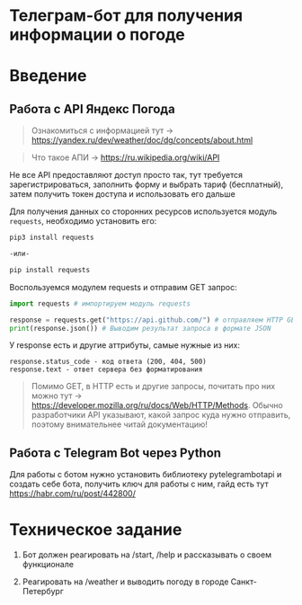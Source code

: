# **Телеграм-бот для получения информации о погоде**

# Введение

## Работа с API Яндекс Погода

> Ознакомиться с информацией тут -> https://yandex.ru/dev/weather/doc/dg/concepts/about.html

> Что такое АПИ -> https://ru.wikipedia.org/wiki/API

Не все API предоставляют доступ просто так, тут требуется зарегистрироваться, заполнить форму и выбрать тариф (бесплатный), затем получить токен доступа и использовать его дальше

Для получения данных со сторонних ресурсов используется модуль `requests`, необходимо установить его:

```bash
pip3 install requests

-или-

pip install requests
```

Воспользуемся модулем requests и отправим GET запрос:

```python
import requests # импортируем модуль requests

response = requests.get("https://api.github.com/") # отправляем HTTP GET запрос на API Github
print(response.json()) # Выводим результат запроса в формате JSON
```

У response есть и другие аттрибуты, самые нужные из них:

```
response.status_code - код ответа (200, 404, 500)
response.text - ответ сервера без форматирования
```

> Помимо GET, в HTTP есть и другие запросы, почитать про них можно тут -> https://developer.mozilla.org/ru/docs/Web/HTTP/Methods. Обычно разработчики API указывают, какой запрос куда нужно отправить, поэтому внимательнее читай документацию!

## Работа с Telegram Bot через Python

Для работы с ботом нужно установить библиотеку pytelegrambotapi и создать себе бота, получить ключ для работы с ним, гайд есть тут https://habr.com/ru/post/442800/

# Техническое задание

1. Бот должен реагировать на /start, /help и рассказывать о своем функционале

2. Реагировать на /weather и выводить погоду в городе Санкт-Петербург
